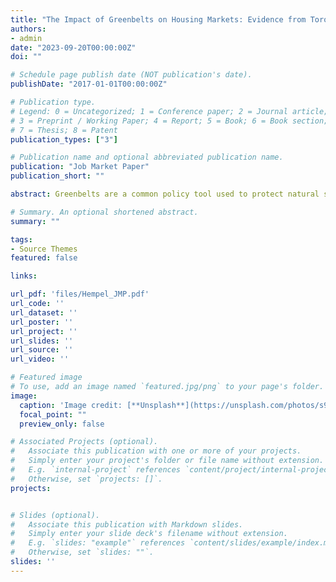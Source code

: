 ```yaml
---
title: "The Impact of Greenbelts on Housing Markets: Evidence from Toronto"
authors:
- admin
date: "2023-09-20T00:00:00Z"
doi: ""

# Schedule page publish date (NOT publication's date).
publishDate: "2017-01-01T00:00:00Z"

# Publication type.
# Legend: 0 = Uncategorized; 1 = Conference paper; 2 = Journal article;
# 3 = Preprint / Working Paper; 4 = Report; 5 = Book; 6 = Book section;
# 7 = Thesis; 8 = Patent
publication_types: ["3"]

# Publication name and optional abbreviated publication name.
publication: "Job Market Paper"
publication_short: ""

abstract: Greenbelts are a common policy tool used to protect natural spaces from urban sprawl.  With rising housing costs in many metropolitan areas, questions have been raised about the impact of Greenbelts on housing markets. Despite the intense policy debate, there is little empirical evidence on how Greenbelts affect housing supply and prices across a metropolitan region. In this paper, I contribute a new approach to estimate the impact of Greenbelt policies on housing market outcomes and use it to evaluate the introduction of the world's largest contiguous Greenbelt, which occurred in Toronto in the early-2000s. Using rich project-level data on housing developments, I first show that the Greenbelt did have an impact on housing development patterns, where restricted, developable census tracts saw less housing built relative to unrestricted tracts. Then, to quantify the effects across the metropolitan area, I build and estimate a model of housing supply and demand with heterogeneity at the census tract level. Using the model, I simulate the counterfactual scenario in which no Greenbelt was implemented, finding that the Greenbelt led to a reduction in housing supply of almost 10,000 units and price increases of 4.1% for houses and 6.1% for condominiums in 2010; this corresponds to an increase in condo rent of $675 a year. Finally, I show that had the Greenbelt been paired with a small relaxation of zoning regulations, the effects of the Greenbelt would be minimized, suggesting a viable alternative to developing Greenbelts in the face of rising housing prices.

# Summary. An optional shortened abstract.
summary: ""

tags:
- Source Themes
featured: false

links:

url_pdf: 'files/Hempel_JMP.pdf'
url_code: ''
url_dataset: ''
url_poster: ''
url_project: ''
url_slides: ''
url_source: ''
url_video: ''

# Featured image
# To use, add an image named `featured.jpg/png` to your page's folder. 
image:
  caption: 'Image credit: [**Unsplash**](https://unsplash.com/photos/s9CC2SKySJM)'
  focal_point: ""
  preview_only: false

# Associated Projects (optional).
#   Associate this publication with one or more of your projects.
#   Simply enter your project's folder or file name without extension.
#   E.g. `internal-project` references `content/project/internal-project/index.md`.
#   Otherwise, set `projects: []`.
projects:


# Slides (optional).
#   Associate this publication with Markdown slides.
#   Simply enter your slide deck's filename without extension.
#   E.g. `slides: "example"` references `content/slides/example/index.md`.
#   Otherwise, set `slides: ""`.
slides: ''
---
```

